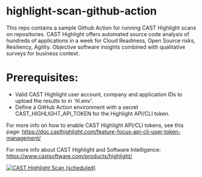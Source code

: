 # highlight-scan-github-action
This repo contains a sample Github Action for running CAST Highlight scans on repositories. CAST Highlight offers automated source code analysis of hundreds of applications in a week for Cloud Readiness, Open Source risks, Resiliency, Agility. Objective software insights combined with qualitative surveys for business context.


# Prerequisites:
- Valid CAST Highlight user account, company and application IDs to upload the results to in `hl.env'.
- Define a GitHub Action environment with a secret CAST_HIGHLIGHT_API_TOKEN for the Highlight API/CLI token.

For more info on how to enable CAST Highlight API/CLI tokens, see this page: https://doc.casthighlight.com/feature-focus-api-cli-user-token-management/

For more info about CAST Highlight and Software Intelligence: https://www.castsoftware.com/products/highlight/

[![CAST Highlight Scan (scheduled)](https://github.com/MichaelMULLER/akita/actions/workflows/main.yml/badge.svg)](https://github.com/MichaelMULLER/akita/actions/workflows/main.yml)